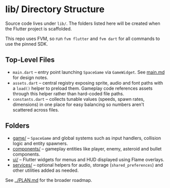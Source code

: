 # lib/ Directory Structure

Source code lives under `lib/`. The folders listed here will be created when
the Flutter project is scaffolded.

This repo uses FVM, so run `fvm flutter` and `fvm dart` for all commands to use
the pinned SDK.

## Top-Level Files

- `main.dart` – entry point launching `SpaceGame` via `GameWidget`. See
  [main.md](main.md) for design notes.
- `assets.dart` – central registry exposing sprite, audio and font paths with a
  `load()` helper to preload them. Gameplay code references assets through this
  helper rather than hard-coded file paths.
- `constants.dart` – collects tunable values (speeds, spawn rates, dimensions)
  in one place for easy balancing so numbers aren't scattered across files.

## Folders

- [game/](game/) – `SpaceGame` and global systems such as input handlers,
  collision logic and entity spawners.
- [components/](components/) – gameplay entities like player, enemy, asteroid
  and bullet components.
- [ui/](ui/) – Flutter widgets for menus and HUD displayed using Flame overlays.
- [services/](services/) – optional helpers for audio, storage
  (`shared_preferences`) and other utilities added as needed.

See [../PLAN.md](../PLAN.md) for the broader roadmap.
